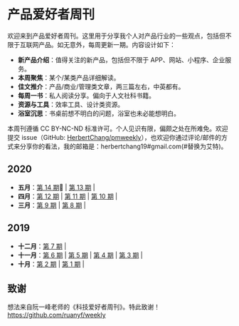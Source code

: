 # 产品爱好者周刊

欢迎来到产品爱好者周刊。这里用于分享我个人对产品行业的一些观点，包括但不限于互联网产品。如无意外，每周更新一期。内容设计如下：

- **新产品介绍**：值得关注的新产品，包括但不限于 APP、网站、小程序、企业服务。
- **本周聚焦**：某个/某类产品详细解读。
- **佳文推介**：产品/商业/管理类文章，两三篇左右，中英都有。
- **每周一书**：私人阅读分享。偏向于人文社科书籍。
- **资源与工具**：效率工具、设计类资源。
- **浴室沉思**：书桌前想不明白的问题，浴室也未必能想明白。

本周刊遵循 CC BY-NC-ND 标准许可。个人见识有限，偏颇之处在所难免。欢迎提交 issue（GitHub: [HerbertChang/pmweekly](https://github.com/HerbertChang/pmweekly)），也欢迎你通过评论/邮件的方式来分享你的看法，我的邮箱是：herbertchang19#gmail.com(#替换为艾特)。

## 2020

- **五月**：[第 14 期](DOCs/issue-14.md)🔆 | [第 13 期](DOCs/issue-13.md) | 
- **四月**：[第 12 期](DOCs/issue-12.md) | [第 11 期](DOCs/issue-11.md) |  [第 10 期](DOCs/issue-10.md) | 
- **三月**：[第 9 期](DOCs/issue-9.md) | [第 8 期](DOCs/issue-8.md) | 


## 2019

- **十二月**：[第 7 期](DOCs/issue-7.md) |
- **十一月**：[第 6 期](DOCs/issue-6.md) | [第 5 期](DOCs/issue-5.md) | [第 4 期](DOCs/issue-4.md) | [第 3 期](DOCs/issue-3.md) | 
- **十月**：[第 2 期](DOCs/issue-2.md) | [第 1 期](DOCs/issue-1.md) | 



## 致谢
想法来自阮一峰老师的《科技爱好者周刊》。特此致谢！ https://github.com/ruanyf/weekly
